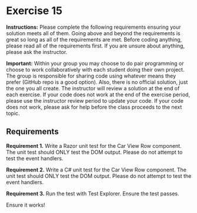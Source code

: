 # Exercise 15

**Instructions:** Please complete the following requirements ensuring your solution meets all of them. Going above and beyond the requirements is great so long as all of the requirements are met. Before coding anything, please read all of the requirements first. If you are unsure about anything, please ask the instructor.

**Important:** Within your group you may choose to do pair programming or choose to work collaboratively with each student doing their own project. The group is responsible for sharing code using whatever means they prefer (GitHub repo is a good option). Also, there is no official solution, just the one you all create. The instructor will review a solution at the end of each exercise. If your code does not work at the end of the exercise period, please use the instructor review period to update your code. If your code does not work, please ask for help before the class proceeds to the next topic.

## Requirements

**Requirement 1.** Write a Razor unit test for the Car View Row component. The unit test should ONLY test the DOM output. Please do not attempt to test the event handlers.

**Requirement 2.** Write a C# unit test for the Car View Row component. The unit test should ONLY test the DOM output. Please do not attempt to test the event handlers.

**Requirement 3.** Run the test with Test Explorer. Ensure the test passes.

Ensure it works!
